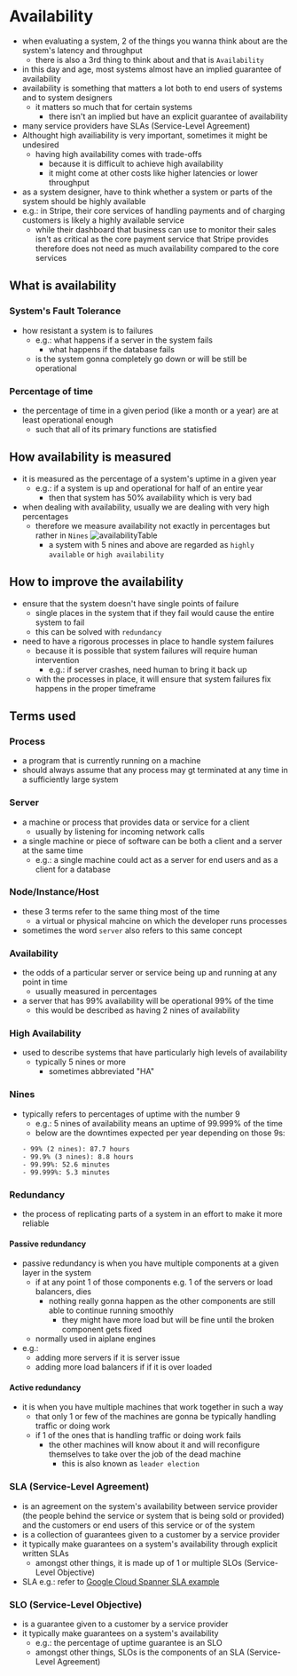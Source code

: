 # Availability
- when evaluating a system, 2 of the things you wanna think about are the system's latency and throughput
  - there is also a 3rd thing to think about and that is ```Availability```
- in this day and age, most systems almost have an implied guarantee of availability
- availability is something that matters a lot both to end users of systems and to system designers
  - it matters so much that for certain systems
    - there isn't an implied but have an explicit guarantee of availability
- many service providers have SLAs (Service-Level Agreement)
- Althought high availiability is very important, sometimes it might be undesired
  - having high availability comes with trade-offs
    - because it is difficult to achieve high availability
    - it might come at other costs like higher latencies or lower throughput
-  as a system designer, have to think whether a system or parts of the system should be highly available
  - e.g.: in Stripe, their core services of handling payments and of charging customers is likely a highly available service
    - while their dashboard that business can use to monitor their sales isn't as critical as the core payment service that Stripe provides therefore does not need as much availability compared to the core services
## What is availability
### System's Fault Tolerance
- how resistant a system is to failures
  - e.g.: what happens if a server in the system fails
    - what happens if the database fails
  - is the system gonna completely go down or will be still be operational
### Percentage of time
- the percentage of time in a given period (like a month or a year) are at least operational enough
  - such that all of its primary functions are statisfied
## How availability is measured
- it is measured as the percentage of a system's uptime in a given year
  - e.g.: if a system is up and operational for half of an entire year
    - then that system has 50% availability which is very bad
- when dealing with availability, usually we are dealing with very high percentages
  - therefore we measure availability not exactly in percentages but rather in ```Nines```
    ![availabilityTable](../../images/availabilityTable.png)
    - a system with 5 nines and above are regarded as ```highly available``` or ```high availability```
## How to improve the availability
- ensure that the system doesn't have single points of failure
  - single places in the system that if they fail would cause the entire system to fail
  - this can be solved with ```redundancy```
- need to have a rigorous processes in place to handle system failures
  - because it is possible that system failures will require human intervention
    - e.g.: if server crashes, need human to bring it back up
  - with the processes in place, it will ensure that system failures fix happens in the proper timeframe
## Terms used
### Process
- a program that is currently running on a machine
- should always assume that any process may gt terminated at any time in a sufficiently large system
### Server
- a machine or process that provides data or service for a client
  - usually by listening for incoming network calls
- a single machine or piece of software can be both a client and a server at the same time
  - e.g.: a single machine could act as a server for end users and as a client for a database
### Node/Instance/Host
- these 3 terms refer to the same thing most of the time
  - a virtual or physical mahcine on which the developer runs processes
- sometimes the word ```server``` also refers to this same concept
### Availability
- the odds of a particular server or service being up and running at any point in time
  - usually measured in percentages
- a server that has 99% availability will be operational 99% of the time
  - this would be described as having 2 nines of availability
### High Availability
- used to describe systems that have particularly high levels of availability
  - typically 5 nines or more
    - sometimes abbreviated "HA"
### Nines
- typically refers to percentages of uptime with the number 9
  - e.g.: 5 nines of availability means an uptime of 99.999% of the time
  - below are the downtimes expected per year depending on those 9s:
  ```
  - 99% (2 nines): 87.7 hours
  - 99.9% (3 nines): 8.8 hours
  - 99.99%: 52.6 minutes
  - 99.999%: 5.3 minutes
  ```
### Redundancy
- the process of replicating parts of a system in an effort to make it more reliable
#### Passive redundancy
- passive redundancy is when you have multiple components at a given layer in the system
  - if at any point 1 of those components e.g. 1 of the servers or load balancers, dies
    - nothing really gonna happen as the other components are still able to continue running smoothly
      - they might have more load but will be fine until the broken component gets fixed
  - normally used in aiplane engines
- e.g.:
  - adding more servers if it is server issue
  - adding more load balancers if if it is over loaded
#### Active redundancy
- it is when you have multiple machines that work together in such a way
  - that only 1 or few of the machines are gonna be typically handling traffic or doing work
  - if 1 of the ones that is handling traffic or doing work fails
    - the other machines will know about it and will reconfigure themselves to take over the job of the dead machine
      - this is also known as ```leader election```
### SLA (Service-Level Agreement)
- is an agreement on the system's availability between service provider (the people behind the service or system that is being sold or provided) and the customers or end users of this service or of the system
- is a collection of guarantees given to a customer by a service provider
- it typically make guarantees on a system's availability through explicit written SLAs
  - amongst other things, it is made up of 1 or multiple SLOs (Service-Level Objective)
- SLA e.g.: refer to 
[Google Cloud Spanner SLA example](https://cloud.google.com/spanner/sla "Google Cloud Spanner SLA")
### SLO (Service-Level Objective)
- is a guarantee given to a customer by a service provider
- it typically make guarantees on a system's availability
  - e.g.: the percentage of uptime guarantee is an SLO
  - amongst other things, SLOs is the components of an SLA (Service-Level Agreement)
